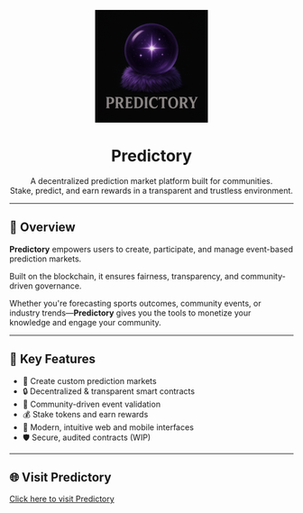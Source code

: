 <p align="center">
  <img src="logo.png" alt="Predictory Logo" width="200"/>
</p>

<h1 align="center">Predictory</h1>

<p align="center">
  A decentralized prediction market platform built for communities.<br>
  Stake, predict, and earn rewards in a transparent and trustless environment.
</p>

---

## 🚀 Overview

**Predictory** empowers users to create, participate, and manage event-based prediction markets.  

Built on the blockchain, it ensures fairness, transparency, and community-driven governance.

Whether you're forecasting sports outcomes, community events, or industry trends—**Predictory** gives you the tools to monetize your knowledge and engage your community.

---

## 🎯 Key Features

- 📝 Create custom prediction markets
- 🔒 Decentralized & transparent smart contracts
- 🤝 Community-driven event validation
- 💰 Stake tokens and earn rewards
- 📱 Modern, intuitive web and mobile interfaces
- 🛡️ Secure, audited contracts (WIP)

---

## 🌐 Visit Predictory

[Click here to visit Predictory](https://predictory.vercel.app/)
